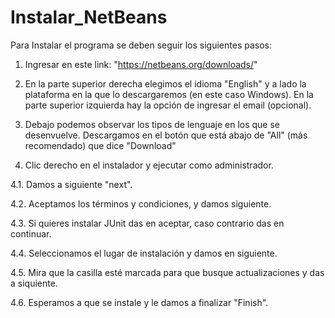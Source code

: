 # Instalar_NetBeans

Para Instalar el programa se deben seguir los siguientes pasos:

1. Ingresar en este link: "https://netbeans.org/downloads/"

2. En la parte superior derecha elegimos el idioma "English" y a lado la plataforma en la que lo descargaremos (en este caso Windows). En la parte superior izquierda hay la opción de ingresar el email (opcional).

3. Debajo podemos observar los tipos de lenguaje en los que se desenvuelve. Descargamos en el botón que está abajo de "All" (más 
recomendado) que dice "Download"
4. Clic derecho en el instalador y ejecutar como administrador.
 
 4.1. Damos a siguiente "next".

 4.2. Aceptamos los términos y condiciones, y damos siguiente.

 4.3. Si quieres instalar JUnit das en aceptar, caso contrario das en continuar.

 4.4. Seleccionamos el lugar de instalación y damos en siguiente.

 4.5. Mira que la casilla esté marcada para que busque actualizaciones y das a siquiente.

 4.6. Esperamos a que se instale y le damos a finalizar "Finish".
